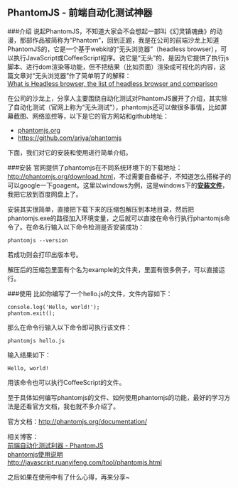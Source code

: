 ## PhantomJS - 前端自动化测试神器

###介绍
说起PhantomJS，不知道大家会不会想起一部叫《幻灵镇魂曲》的动漫，那部作品被简称为“Phantom”，回到正题，我是在公司的前端沙龙上知道PhantomJS的，它是一个基于webkit的“无头浏览器”（headless browser），可以执行JavaScript或CoffeeScript程序。说它是“无头”的，是因为它提供了执行js脚本、进行dom渲染等功能，但不把结果（比如页面）渲染成可视化的内容，这篇文章对“无头浏览器”作了简单明了的解释：  
[What is Headless browser, the list of headless browser and comparison][1]  

在公司的沙龙上，分享人主要围绕自动化测试对PhantomJS展开了介绍，其实除了自动化测试（官网上称为“无头测试”），phantomjs还可以做很多事情，比如屏幕截图、网络监控等，以下是它的官方网站和github地址：  

* [phantomjs.org](http://phantomjs.org/)  
* <https://github.com/ariya/phantomjs>  

下面，我们对它的安装和使用进行简单介绍。

###安装
官网提供了phantomjs在不同系统环境下的下载地址：<http://phantomjs.org/download.html>，不过需要自备梯子，不知道怎么搭梯子的可以google一下goagent。这里以windows为例，这是windows下的[**安装文件**](http://pan.baidu.com/s/1gdJxJvP)，我把它放到百度网盘上了。  

安装其实很简单，直接把下载下来的压缩包解压到本地目录，然后把phantomjs.exe的路径加入环境变量，之后就可以直接在命令行执行phantomjs命令了。在命名行输入以下命令检测是否安装成功：

    phantomjs --version

若成功则会打印出版本号。  

解压后的压缩包里面有个名为example的文件夹，里面有很多例子，可以直接运行。

###使用
比如你编写了一个hello.js的文件，文件内容如下：

    console.log('Hello, world!');
    phantom.exit();

那么在命令行输入以下命令即可执行该文件：

    phantomjs hello.js

输入结果如下：
    
    Hello, world!

用该命令也可以执行CoffeeScript的文件。  

至于具体如何编写phantomjs的文件、如何使用phantomjs的功能，最好的学习方法是还看官方文档，我也就不多介绍了。  

官方文档：<http://phantomjs.org/documentation/>  

相关博客：  
[前端自动化测试利器 - PhantomJS][3]  
[phantomjs使用说明][2]  
<http://javascript.ruanyifeng.com/tool/phantomjs.html>

之后如果在使用中有了什么心得，再来分享~


[1]: http://www.zenmeo.com/wordpress/what-is-headless-browser-the-list-of-headless-browser/
[2]: http://zhouhua.github.io/2014/03/19/phantomjs/
[3]: http://pm163.lofter.com/post/aa404_197d8e